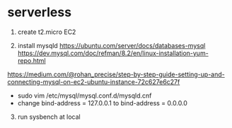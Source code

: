 # serverless

1. create t2.micro EC2

2. install mysqld
https://ubuntu.com/server/docs/databases-mysql
https://dev.mysql.com/doc/refman/8.2/en/linux-installation-yum-repo.html

https://medium.com/@rohan_precise/step-by-step-guide-setting-up-and-connecting-mysql-on-ec2-ubuntu-instance-72c627e6c27f
 - sudo vim /etc/mysql/mysql.conf.d/mysqld.cnf
 - change bind-address = 127.0.0.1
   to bind-address = 0.0.0.0

3. run sysbench at local

